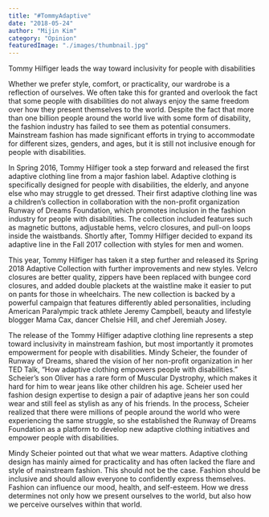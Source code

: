 ```yaml
---
title: "#TommyAdaptive"
date: "2018-05-24"
author: "Mijin Kim"
category: "Opinion"
featuredImage: "./images/thumbnail.jpg"
---
```


Tommy Hilfiger leads the way toward inclusivity for people with disabilities

Whether we prefer style, comfort, or practicality, our wardrobe is a reflection of ourselves. We often take this for granted and overlook the fact that some people with disabilities do not always enjoy the same freedom over how they present themselves to the world. Despite the fact that more than one billion people around the world live with some form of disability, the fashion industry has failed to see them as potential consumers. Mainstream fashion has made significant efforts in trying to accommodate for different sizes, genders, and ages, but it is still not inclusive enough for people with disabilities.

In Spring 2016, Tommy Hilfiger took a step forward and released the first adaptive clothing line from a major fashion label. Adaptive clothing is specifically designed for people with disabilities, the elderly, and anyone else who may struggle to get dressed. Their first adaptive clothing line was a children’s collection in collaboration with the non-profit organization Runway of Dreams Foundation, which promotes inclusion in the fashion industry for people with disabilities. The collection included features such as magnetic buttons, adjustable hems, velcro closures, and pull-on loops inside the waistbands. Shortly after, Tommy Hilfiger decided to expand its adaptive line in the Fall 2017 collection with styles for men and women.

This year, Tommy Hilfiger has taken it a step further and released its Spring 2018 Adaptive Collection with further improvements and new styles. Velcro closures are better quality, zippers have been replaced with bungee cord closures, and added double plackets at the waistline make it easier to put on pants for those in wheelchairs. The new collection is backed by a powerful campaign that features differently abled personalities, including American Paralympic track athlete Jeremy Campbell, beauty and lifestyle blogger Mama Cax, dancer Chelsie Hill, and chef Jeremiah Josey.

The release of the Tommy Hilfiger adaptive clothing line represents a step toward inclusivity in mainstream fashion, but most importantly it promotes empowerment for people with disabilities. Mindy Scheier, the founder of Runway of Dreams, shared the vision of her non-profit organization in her TED Talk, “How adaptive clothing empowers people with disabilities.” Scheier’s son Oliver has a rare form of Muscular Dystrophy, which makes it hard for him to wear jeans like other children his age. Scheier used her fashion design expertise to design a pair of adaptive jeans her son could wear and still feel as stylish as any of his friends. In the process, Scheier realized that there were millions of people around the world who were experiencing the same struggle, so she established the Runway of Dreams Foundation as a platform to develop new adaptive clothing initiatives and empower people with disabilities.

Mindy Scheier pointed out that what we wear matters. Adaptive clothing design has mainly aimed for practicality and has often lacked the flare and style of mainstream fashion. This should not be the case. Fashion should be inclusive and should allow everyone to confidently express themselves. Fashion can influence our mood, health, and self-esteem. How we dress determines not only how we present ourselves to the world, but also how we perceive ourselves within that world.
